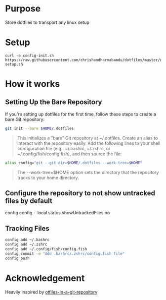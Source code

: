 # Purpose
Store dotfiles to transport any linux setup

# Setup
```
curl -o config-init.sh https://raw.githubusercontent.com/chrishandharmabandu/dotfiles/master/dotfiles-setup.sh
```

# How it works
## Setting Up the Bare Repository

If you're setting up dotfiles for the first time, follow these steps to create a bare Git repository:

```Bash
git init --bare $HOME/.dotfiles
```
> This initializes a "bare" Git repository at ~/.dotfiles.
> Create an alias to interact with the repository easily. Add the following lines to your shell configuration file (e.g., ~/.bashrc, ~/.zshrc, or ~/.config/fish/config.fish), and then source the file:

```Bash
alias config="git --git-dir=$HOME/.dotfiles --work-tree=$HOME"
```
> The --work-tree=$HOME option sets the directory that the repository tracks to your home directory.

## Configure the repository to not show untracked files by default
config config --local status.showUntrackedFiles no

## Tracking Files
```bash
config add ~/.bashrc
config add ~/.zshrc
config add ~/.config/fish/config.fish
config commit -m "Add .bashrc/.zshrc/config.fish file"
config push
```
# Acknowledgement
Heavily inspired by [otfiles-in-a-git-repository](https://mjones44.medium.com/storing-dotfiles-in-a-git-repository-53f765c0005d)

